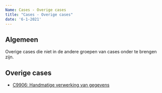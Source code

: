 ```yaml
---
Name: Cases - Overige cases
title: "Cases - Overige cases"
date: '6-1-2021'
---
```


## Algemeen
Overige cases die niet in de andere groepen van cases onder te brengen zijn.

## Overige cases
- [C9906: Handmatige verwerking van gegevens](./../artefacten/9906.md)

